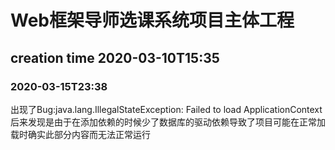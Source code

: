 # Web框架导师选课系统项目主体工程
## creation time 2020-03-10T15:35

 ### 2020-03-15T23:38 
出现了Bug:java.lang.IllegalStateException: Failed to load ApplicationContext
后来发现是由于在添加依赖的时候少了数据库的驱动依赖导致了项目可能在正常加载时确实此部分内容而无法正常运行